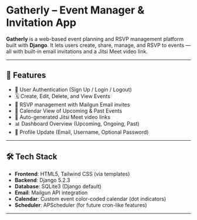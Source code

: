 # Gatherly – Event Manager & Invitation App 

**Gatherly** is a web-based event planning and RSVP management platform built with **Django**. It lets users create, share, manage, and RSVP to events — all with built-in email invitations and a Jitsi Meet video link.

---

## 🚀 Features

- 🔐 User Authentication (Sign Up / Login / Logout)
- 🗓️ Create, Edit, Delete, and View Events
- 📩 RSVP management with Mailgun Email invites
- 📆 Calendar View of Upcoming & Past Events
- 🎥 Auto-generated Jitsi Meet video links
- 📊 Dashboard Overview (Upcoming, Ongoing, Past)
- 👤 Profile Update (Email, Username, Optional Password)

---

## 🛠️ Tech Stack

- **Frontend**: HTML5, Tailwind CSS (via templates)
- **Backend**: Django 5.2.3
- **Database**: SQLite3 (Django default)
- **Email**: Mailgun API integration
- **Calendar**: Custom event color-coded calendar (dot indicators)
- **Scheduler**: APScheduler (for future cron-like features)

---
